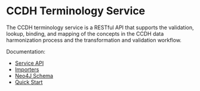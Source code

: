 # CCDH Terminology Service 

The CCDH terminology service is a RESTful API that supports the validation, lookup, binding, and mapping of the concepts 
in the CCDH data harmonization process and the transformation and validation workflow.  

Documentation: 

* [Service API](./docs/rest_api.md)
* [Importers](./docs/importers.md)
* [Neo4J Schema](./docs/neo4j_schema.md)
* [Quick Start](./docs/quick_start.md)
